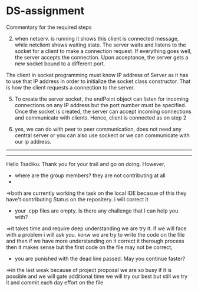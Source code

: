 # DS-assignment



Commentary for the required steps

2. when netserv. is running it shows this client is connected message, 
while netclient shows waiting state.
The server waits and listens to the socket for a client to make a connection request. If everything 
goes well, the server accepts the connection. Upon acceptance, the server gets a new socket bound to a different port.

The client in socket programming must know IP address of Server as it has to use that IP address in order to initialize the socket class constructor.
 That is how the client requests a connection to the server.

5. To create the server socket, the endPoint object can listen for incoming connections on any IP address but the port number must be specified. 
Once the socket is created, the server can accept incoming connections and communicate with clients. Hence, client is connected as on step 2

6. yes, we can do with peer 
to peer communication, does not
 need any central server or you can also use sockect or we can communicate with our ip address.


 
 -------------------------------------------------------------------------------------------------------------------------------------------------
 -------------------------------------------------------------------------------------------------------------------------------------------------

Hello Tsadiku. Thank you for your trail and go on doing. However, 

- where are the group members? they are not contributing at all
- 
=>both are currently working the task on the local IDE becasue of this they have't contributing Status on the repositery.  i will correct it 

- your .cpp files are empty. Is there any challenge that I can help you with?

=>it takes time and require deep understanding we are try it. if we will face with  a problem i will ask you. konw we are try to write the code on the file and then if we have more understanding on it correct it therough process then it makes sense but the first code on the file may not be correct,  

- you are punished with the dead line passed. May you continue faster?

=>in the last weak  because of project proposal we are so busy if it is possible and we will
gate additional time we will try our best but still we try it and commit each day effort on the file





 
